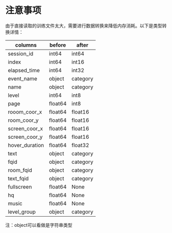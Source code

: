 # 注意事项
由于直接读取的训练文件太大，需要进行数据转换来降低内存消耗。以下是类型转换详情：  

| columns        | before  | after    |
|----------------|---------|----------|
| session_id     | int64   | int64    |
| index          | int64   | int16    |
| elapsed_time   | int64   | int32    |
| event_name     | object  | category |
| name           | object  | category |
| level          | int64   | int8     |
| page           | float64 | int8     |
| rooom_coor_x   | float64 | float16  |
| room_coor_y    | float64 | float16  |
| screen_coor_x  | float64 | float16  |
| screen_coor_y  | float64 | float16  |
| hover_duration | float64 | float32  |
| text           | object  | category |
| fqid           | object  | category |
| room_fqid      | object  | category |
| text_fqid      | object  | category |
| fullscreen     | float64 | None     |
| hq             | float64 | None     |
| music          | float64 | None     |
| level_group    | object  | category |
注：object可以看做是字符串类型